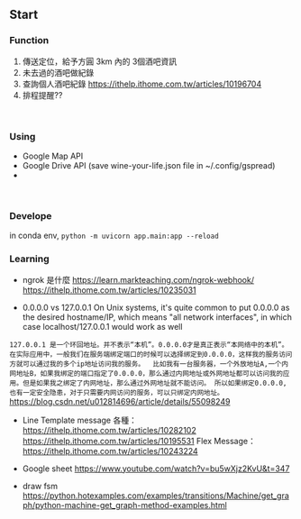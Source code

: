 ## Start

### Function
1. 傳送定位，給予方圓 3km 內的 3個酒吧資訊
2. 未去過的酒吧做紀錄
3. 查詢個人酒吧紀錄
https://ithelp.ithome.com.tw/articles/10196704
4. 排程提醒??
<br>

### Using
- Google Map API
- Google Drive API
(save wine-your-life.json file in ~/.config/gspread)
- 
<br>

### Develope

in conda env,
`python -m uvicorn app.main:app --reload`

### Learning

* ngrok 是什麼
https://learn.markteaching.com/ngrok-webhook/
https://ithelp.ithome.com.tw/articles/10235031

* 0.0.0.0 vs 127.0.0.1
On Unix systems, it's quite common to put 0.0.0.0 as the desired hostname/IP, which means "all network interfaces", in which case localhost/127.0.0.1 would work as well

`127.0.0.1 是一个环回地址。并不表示“本机”。0.0.0.0才是真正表示“本网络中的本机”。 
在实际应用中，一般我们在服务端绑定端口的时候可以选择绑定到0.0.0.0，这样我的服务访问方就可以通过我的多个ip地址访问我的服务。 
比如我有一台服务器，一个外放地址A,一个内网地址B，如果我绑定的端口指定了0.0.0.0，那么通过内网地址或外网地址都可以访问我的应用。但是如果我之绑定了内网地址，那么通过外网地址就不能访问。 所以如果绑定0.0.0.0,也有一定安全隐患，对于只需要内网访问的服务，可以只绑定内网地址。`
https://blog.csdn.net/u012814696/article/details/55098249

* Line Template message
各種：https://ithelp.ithome.com.tw/articles/10282102
https://ithelp.ithome.com.tw/articles/10195531
Flex Message：https://ithelp.ithome.com.tw/articles/10243224

* Google sheet
https://www.youtube.com/watch?v=bu5wXjz2KvU&t=347

* draw fsm
https://python.hotexamples.com/examples/transitions/Machine/get_graph/python-machine-get_graph-method-examples.html
